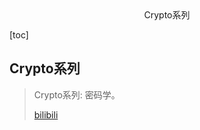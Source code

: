 <center>Crypto系列</center>



[toc]







## Crypto系列

> Crypto系列: 密码学。
>
> [bilibili](https://www.bilibili.com/video/BV1yLSFYiEAk)